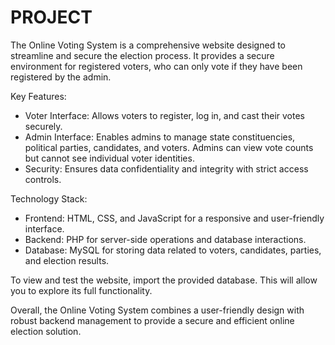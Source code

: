 # PROJECT
The Online Voting System is a comprehensive website designed to streamline and secure the election process. It provides a secure environment for registered voters, who can only vote if they have been registered by the admin.

Key Features:
- Voter Interface: Allows voters to register, log in, and cast their votes securely.
- Admin Interface: Enables admins to manage state constituencies, political parties, candidates, and voters. Admins can view vote counts but cannot see individual voter identities.
- Security: Ensures data confidentiality and integrity with strict access controls.

Technology Stack:
- Frontend: HTML, CSS, and JavaScript for a responsive and user-friendly interface.
- Backend: PHP for server-side operations and database interactions.
- Database: MySQL for storing data related to voters, candidates, parties, and election results.

To view and test the website, import the provided database. This will allow you to explore its full functionality.

Overall, the Online Voting System combines a user-friendly design with robust backend management to provide a secure and efficient online election solution.
